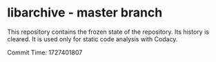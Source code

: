 # libarchive - master branch

This repository contains the frozen state of the repository.
Its history is cleared. It is used only for static code
analysis with Codacy.

Commit Time: 1727401807